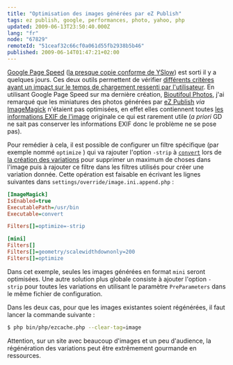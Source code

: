 ```yaml
---
title: "Optimisation des images générées par eZ Publish"
tags: ez publish, google, performances, photo, yahoo, php
updated: 2009-06-13T23:50:40.000Z
lang: "fr"
node: "67829"
remoteId: "51ceaf32c66cf0a061d55fb2938b5b46"
published: 2009-06-14T01:47:21+02:00
---
```


[Google Page Speed](http://code.google.com/speed/page-speed/) ([la presque copie conforme de YSlow](http://performance.survol.fr/2009/06/google-page-speed/)) est sorti il y a quelques jours. Ces deux outils permettent de vérifier [différents critères ayant un impact sur le temps de chargement ressenti par l'utilisateur](/post/livre-high-performances-web-sites). En utilisant Google Page Speed sur ma dernière création, [Bioutifoul Photos](http://www.bioutifoul-photos.net), j'ai remarqué que les miniatures des photos générées par [eZ Publish](/tag/ez+publish) *via* [ImageMagick](http://pwet.fr/man/linux/commandes/imagemagick) n'étaient pas optimisées, en effet elles contiennent toutes [les informations <abbr title="Exchangeable image file format">EXIF</abbr>  de l'image](http://fr.wikipedia.org/wiki/EXIF) originale ce qui est rarement utile (*a priori* GD ne sait pas conserver les informations EXIF donc le problème ne se pose pas).


Pour remédier à cela, il est possible de configurer un filtre spécifique (par exemple nommé <code>optimize</code>
) qui va rajouter l'option <code>-strip</code>
 à <code>[convert](http://pwet.fr/man/linux/commandes/convert)</code>
 lors de [la création des
variations](http://ez.no/download/ez_publish/changelogs/ez_publish_3_3/new_image_system)
pour supprimer un maximum de choses dans l'image puis à rajouter ce filtre dans
les filtres utilisés pour créer une variation donnée. Cette opération est
faisable en écrivant les lignes suivantes dans
<code>settings/override/image.ini.append.php</code>&nbsp;:

``` ini
[ImageMagick]
IsEnabled=true
ExecutablePath=/usr/bin
Executable=convert

Filters[]=optimize=-strip

[mini]
Filters[]
Filters[]=geometry/scalewidthdownonly=200
Filters[]=optimize

```


Dans cet exemple, seules les images générées en format <code>mini</code>
 seront optimisées. Une autre solution plus globale consiste à ajouter l'option <code>-strip</code>
 pour toutes les variations en utilisant le paramètre <code>PreParameters</code>
 dans le même fichier de configuration.


Dans les deux cas, pour que les images existantes soient régénérées, il faut lancer la commande suivante :

``` bash
$ php bin/php/ezcache.php --clear-tag=image

```


Attention, sur un site avec beaucoup d'images et un peu d'audience, la régénération des variations peut être extrêmement gourmande en ressources.


